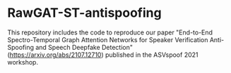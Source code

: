 # RawGAT-ST-antispoofing
This repository includes the code to reproduce our paper "End-to-End Spectro-Temporal Graph Attention Networks for Speaker Verification Anti-Spoofing and Speech Deepfake Detection" (https://arxiv.org/abs/2107.12710) published in the ASVspoof 2021 workshop.
